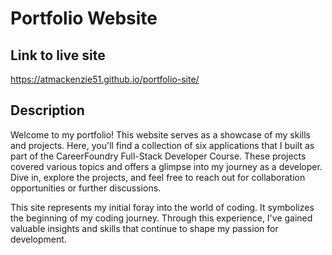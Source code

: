 # Portfolio Website
## Link to live site
https://atmackenzie51.github.io/portfolio-site/

## Description
Welcome to my portfolio! This website serves as a showcase of my skills and projects. Here, you'll find a collection of six applications that I built as part of the CareerFoundry Full-Stack Developer Course. These projects covered various topics and offers a glimpse into my journey as a developer. Dive in, explore the projects, and feel free to reach out for collaboration opportunities or further discussions.

This site represents my initial foray into the world of coding. It symbolizes the beginning of my coding journey. Through this experience, I've gained valuable insights and skills that continue to shape my passion for development.